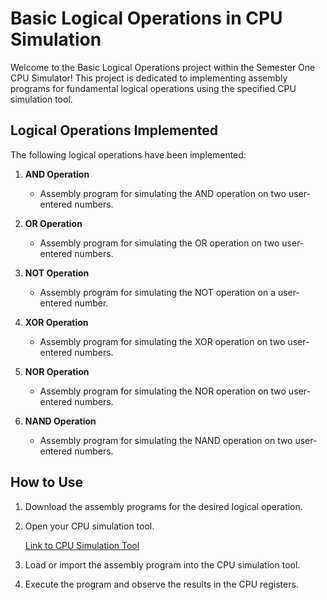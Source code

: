 # Basic Logical Operations in CPU Simulation

Welcome to the Basic Logical Operations project within the Semester One CPU Simulator! This project is dedicated to implementing assembly programs for fundamental logical operations using the specified CPU simulation tool.

## Logical Operations Implemented

The following logical operations have been implemented:

1. **AND Operation**
   - Assembly program for simulating the AND operation on two user-entered numbers.

2. **OR Operation**
   - Assembly program for simulating the OR operation on two user-entered numbers.

3. **NOT Operation**
   - Assembly program for simulating the NOT operation on a user-entered number.

4. **XOR Operation**
   - Assembly program for simulating the XOR operation on two user-entered numbers.

5. **NOR Operation**
   - Assembly program for simulating the NOR operation on two user-entered numbers.

6. **NAND Operation**
   - Assembly program for simulating the NAND operation on two user-entered numbers.

## How to Use

1. Download the assembly programs for the desired logical operation.
2. Open your CPU simulation tool.

   [Link to CPU Simulation Tool](https://cs.colby.edu/djskrien/CPUSim/)

3. Load or import the assembly program into the CPU simulation tool.

4. Execute the program and observe the results in the CPU registers.

